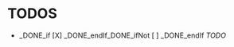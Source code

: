 # TODOS

<!-- if_TODOS_ -->
- _DONE_if [X] _DONE_endIf_DONE_ifNot [ ] _DONE_endIf _TODO_
<!-- endIf_TODOS_ -->
